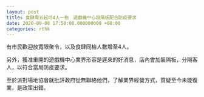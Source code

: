 ```yaml
---
layout: post
title: 食肆周五起可4人一枱　遊戲機中心設隔板配合防疫要求
date: 2020-09-08 17:50:08.000000000 +08:00
categories: rthk
---
```


有市民歡迎放寬限聚令，以及食肆同枱人數增至4人。

另外，獲准重開的遊戲機中心業界形容是遲來的好消息，店內會加裝隔板，分隔客人，以符合當局防疫要求。

至於派對場地協會就批評政府從無聯絡他們，了解業界經營方式，質疑至今未能復業，是政策出錯。
